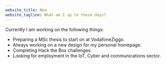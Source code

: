 ```yaml
---
website_title: Now
website_tagline: What am I up to these days?
---
```


Currently I am working on the following things:

<!-- * Finishing off the last few courses of my studies. -->
* Preparing a MSc thesis to start on at VodafoneZiggo.
* Always working on a new design for my personal homepage.
* Completing Hack the Box challenges.
* Looking for employment in the IoT, Cyber and communications sector.
